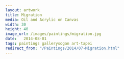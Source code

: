 ```yaml
---
layout: artwork
title: Migration
media: Oil and Acrylic on Canvas
width: 30
height: 40
image_url: /images/paintings/migration.jpg
date:   2014-08-01
tags: paintings gallerysogan art-tapei
redirect_from: "/Paintings/2014/07-Migration.html"
---
```

